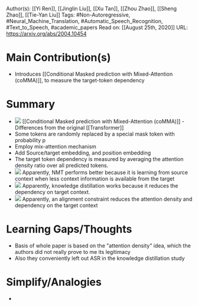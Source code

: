 Author(s): [[Yi Ren]], [[Jinglin Liu]], [[Xu Tan]], [[Zhou Zhao]], [[Sheng Zhao]], [[Tie-Yan Liu]]
Tags: #Non-Autoregressive, #Neural_Machine_Translation, #Automatic_Speech_Recognition, #Text_to_Speech, #academic_papers
Read on: [[August 25th, 2020]]
URL: https://arxiv.org/abs/2004.10454
# Main Contribution(s)
- Introduces [[Conditional Masked prediction with Mixed-Attention (coMMA)]], to measure the target-token dependency
# Summary
- ![](https://firebasestorage.googleapis.com/v0/b/firescript-577a2.appspot.com/o/imgs%2Fapp%2FPaperReadings%2F-ZpoWi8n6j.png?alt=media&token=536dcb4b-06d2-4276-a841-0ea50d8b52b0)
 [[Conditional Masked prediction with Mixed-Attention (coMMA)]]
		- Differences from the original [[Transformer]]
- Some tokens are randomly replaced by a special mask token with probability p
- Employ mix-attention mechanism
- Add Source/target embedding, and position embedding
- The target token dependency is measured by averaging the attention density ratio over all predicted tokens.
- ![](https://firebasestorage.googleapis.com/v0/b/firescript-577a2.appspot.com/o/imgs%2Fapp%2FPaperReadings%2F5m1OJvuCDD.png?alt=media&token=3b7cf99b-5042-4acf-be0a-28c324eaec72)
 Apparently, NMT performs better because it is learning from source context when less context information is available from the target
- ![](https://firebasestorage.googleapis.com/v0/b/firescript-577a2.appspot.com/o/imgs%2Fapp%2FPaperReadings%2F-OOvmVCZ_h.png?alt=media&token=66030014-7a52-4305-aa47-216d0f45e299)
 Apparently, knowledge distillation works because it reduces the dependency on target context.
- ![](https://firebasestorage.googleapis.com/v0/b/firescript-577a2.appspot.com/o/imgs%2Fapp%2FPaperReadings%2FCL7u6TtGmg.png?alt=media&token=1783924c-d7b1-41a7-baac-f57bf707be48)
 Apparently, an alignment constraint reduces the attention density and dependency on the target context
# Learning Gaps/Thoughts
- Basis of whole paper is based on the "attention density" idea, which the authors did not really prove to me its legitimacy
- Also they conveniently left out ASR in the knowledge distillation study   
# Simplify/Analogies
-
